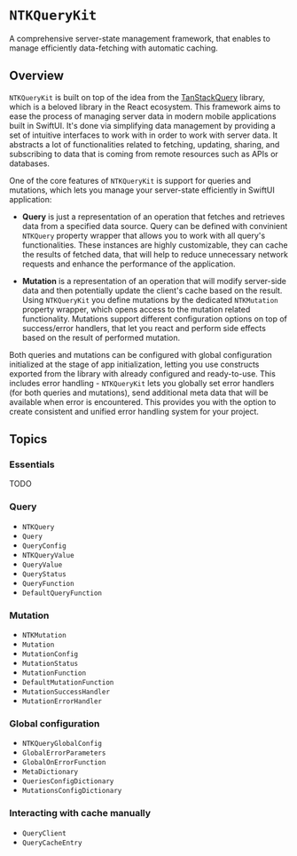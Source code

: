 # ``NTKQueryKit``

A comprehensive server-state management framework, that enables to manage efficiently data-fetching with automatic caching.

## Overview

`NTKQueryKit` is built on top of the idea from the [TanStackQuery](https://tanstack.com/query/latest) library, which is a beloved library in the React ecosystem. This framework aims to ease the process of managing server data in modern mobile applications built in SwiftUI. It's done via simplifying data management by providing a set of intuitive interfaces to work with in order to work with server data. It abstracts a lot of functionalities related to fetching, updating, sharing, and subscribing to data that is coming from remote resources such as APIs or databases. 

One of the core features of `NTKQueryKit` is support for queries and mutations, which lets you manage your server-state efficiently in SwiftUI application:

- **Query** is just a representation of an operation that fetches and retrieves data from a specified data source. Query can be defined with convinient ``NTKQuery`` property wrapper that allows you to work with all query's functionalities. These instances are highly customizable, they can cache the results of fetched data, that will help to reduce unnecessary network requests and enhance the performance of the application. 

- **Mutation** is a representation of an operation that will modify server-side data and then potentially update the client's cache based on the result. Using `NTKQueryKit` you define mutations by the dedicated ``NTKMutation`` property wrapper, which opens access to the mutation related functionality. Mutations support different configuration options on top of success/error handlers, that let you react and perform side effects based on the result of performed mutation.

Both queries and mutations can be configured with global configuration initialized at the stage of app initialization, letting you use constructs exported from the library with already configured and ready-to-use. This includes error handling - `NTKQueryKit` lets you globally set error handlers (for both queries and mutations), send additional meta data that will be available when error is encountered. This provides you with the option to create consistent and unified error handling system for your project.

## Topics

### Essentials

TODO

### Query

- ``NTKQuery``
- ``Query``
- ``QueryConfig``
- ``NTKQueryValue``
- ``QueryValue``
- ``QueryStatus``
- ``QueryFunction``
- ``DefaultQueryFunction``

### Mutation

- ``NTKMutation``
- ``Mutation``
- ``MutationConfig``
- ``MutationStatus``
- ``MutationFunction``
- ``DefaultMutationFunction``
- ``MutationSuccessHandler``
- ``MutationErrorHandler``

### Global configuration

- ``NTKQueryGlobalConfig``
- ``GlobalErrorParameters``
- ``GlobalOnErrorFunction``
- ``MetaDictionary``
- ``QueriesConfigDictionary``
- ``MutationsConfigDictionary``

### Interacting with cache manually

- ``QueryClient``
- ``QueryCacheEntry``
